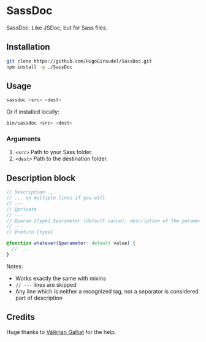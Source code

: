 # SassDoc

SassDoc. Like JSDoc, but for Sass files.

## Installation

```sh
git clone https://github.com/HugoGiraudel/SassDoc.git
npm install -g ./SassDoc
```

## Usage

```sh
sassdoc <src> <dest>
```

Or if installed locally:

```sh
bin/sassdoc <src> <dest>
```

### Arguments

1. `<src>` Path to your Sass folder.
1. `<dest>` Path to the destination folder.

## Description block

```scss
// Description ...
// ... on multiple lines if you will
// ---
// @private
// ---
// @param [type] $parameter (default value): description of the parameter
// ---
// @return [type]

@function whatever($parameter: default value) {
  // ...
}
```

Notes:

* Works exactly the same with mixins
* `// ---` lines are skipped
* Any line which is neither a recognized tag, nor a separator is considered part of description

## Credits

Huge thanks to [Valérian Galliat](https://twitter.com/valeriangalliat) for the help.